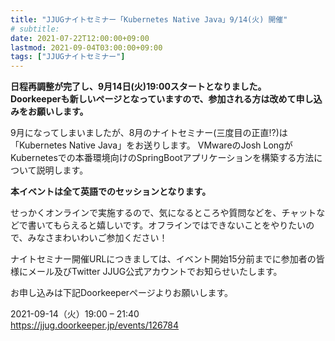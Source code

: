 ```yaml
---
title: "JJUGナイトセミナー「Kubernetes Native Java」9/14(火) 開催"
# subtitle:
date: 2021-07-22T12:00:00+09:00
lastmod: 2021-09-04T03:00:00+09:00
tags: ["JJUGナイトセミナー"]
---
```

**日程再調整が完了し、9月14日(火)19:00スタートとなりました。  
Doorkeeperも新しいページとなっていますので、参加される方は改めて申し込みをお願いします。**

9月になってしまいましたが、8月のナイトセミナー(三度目の正直!?)は「Kubernetes Native Java」をお送りします。
VMwareのJosh LongがKubernetesでの本番環境向けのSpringBootアプリケーションを構築する方法について説明します。

**本イベントは全て英語でのセッションとなります。**

せっかくオンラインで実施するので、気になるところや質問などを、チャットなどで書いてもらえると嬉しいです。オフラインではできないことをやりたいので、みなさまわいわいご参加ください！

ナイトセミナー開催URLにつきましては、イベント開始15分前までに参加者の皆様にメール及びTwitter JJUG公式アカウントでお知らせいたします。

お申し込みは下記Doorkeeperページよりお願いします。

2021-09-14（火）19:00 – 21:40  
https://jjug.doorkeeper.jp/events/126784
